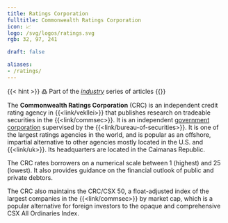```yaml
---
title: Ratings Corporation
fulltitle: Commonwealth Ratings Corporation
icon: 📈
logo: /svg/logos/ratings.svg
rgb: 32, 97, 241

draft: false

aliases:
- /ratings/
---
```

{{< hint >}}
߷ Part of the *[industry](/industry/)* series of articles
{{</hint>}}

The <span class="fi fi-min-ratings fis"></span> **Commonwealth Ratings Corporation** (CRC) is an independent credit rating agency in {{<link/vekllei>}} that publishes research on tradeable securities in the {{<link/commsec>}}. It is an independent [government corporation](/state-industry/) supervised by the {{<link/bureau-of-securities>}}. It is one of the largest ratings agencies in the world, and is popular as an offshore, impartial alternative to other agencies mostly located in the U.S. and {{<link/uk>}}. Its headquarters are located in the Caimanas Republic.

The CRC rates borrowers on a numerical scale between 1 (highest) and 25 (lowest). It also provides guidance on the financial outlook of public and private debtors.

The CRC also maintains the CRC/CSX 50, a float-adjusted index of the largest companies in the {{<link/commsec>}} by market cap, which is a popular alternative for foreign investors to the opaque and comprehensive CSX All Ordinaries Index.

